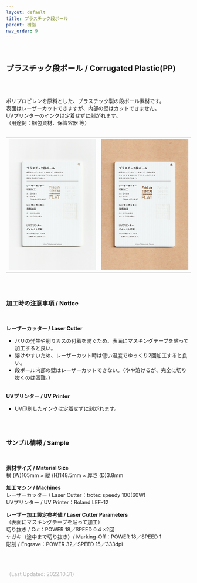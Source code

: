 ```yaml
---
layout: default
title: プラスチック段ボール
parent: 樹脂
nav_order: 9
---
```

<br>

## プラスチック段ボール / Corrugated Plastic(PP)
<br><br>

ポリプロピレンを原料とした、プラスチック製の段ボール素材です。<br>
表面はレーザーカットできますが、内部の壁はカットできません。<br>
UVプリンターのインクは定着せずに剥がれます。<br>
（用途例：梱包資材、保管容器 等）
<br>
<br>

<table>
<tr style="border:none;">
<td style="border:none;"><img src="assets/14_P_CB_1.png" width="320" alt="hi" class="inline"/></td>
<td style="border:none;"><img src="assets/14_P_CB_2.png" width="320" alt="hi" class="inline"/></td>
</tr>
</table>


<br><br>


### 加工時の注意事項 / Notice
<br>

**レーザーカッター / Laser Cutter**
<br>
* バリの発生や削りカスの付着を防ぐため、表面にマスキングテープを貼って加工すると良い。<br>
* 溶けやすいため、レーザーカット時は低い温度でゆっくり2回加工すると良い。<br>
* 段ボール内部の壁はレーザーカットできない。（やや溶けるが、完全に切り抜くのは困難。）<br><br>

**UVプリンター / UV Printer**
<br>
* UV印刷したインクは定着せずに剥がれます。<br>

<br><br>

### サンプル情報 / Sample
<br>

**素材サイズ / Material Size**<br>
横 (W)105mm × 縦 (H)148.5mm × 厚さ (D)3.8mm

**加工マシン / Machines**<br>
レーザーカッター / Laser Cutter：trotec speedy 100(60W)<br>
UVプリンター / UV Printer：Roland LEF-12<br>

**レーザー加工設定参考値 / Laser Cutter Parameters**<br>
（表面にマスキングテープを貼って加工）<br>
切り抜き / Cut：POWER 18／SPEED 0.4 ×2回<br>
ケガキ（途中まで切り抜き）/ Marking-Off：POWER 18／SPEED 1<br>
彫刻 / Engrave：POWER 32／SPEED 15／333dpi<br>

<br><br>

<span style="color: #B2B2B2; ">
（Last Updated: 2022.10.31）
</span>
